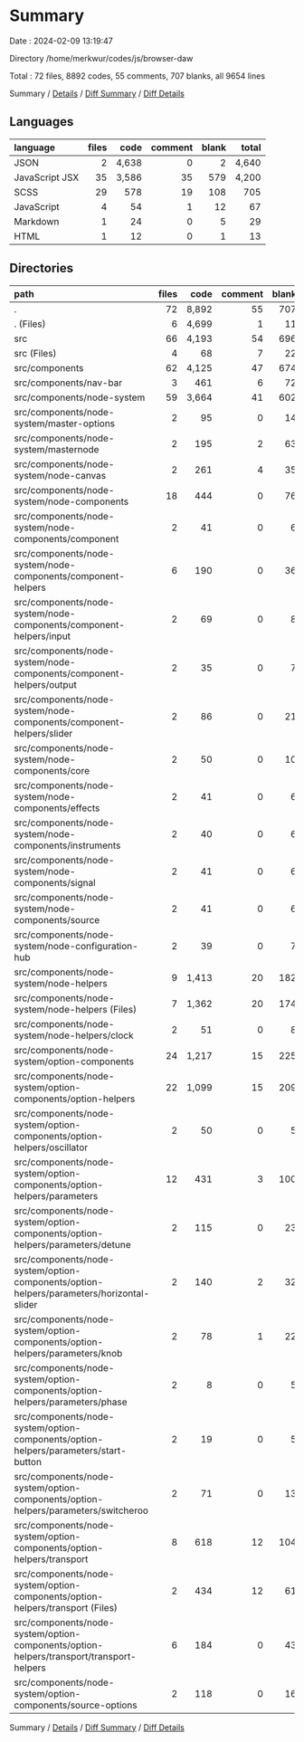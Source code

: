 # Summary

Date : 2024-02-09 13:19:47

Directory /home/merkwur/codes/js/browser-daw

Total : 72 files,  8892 codes, 55 comments, 707 blanks, all 9654 lines

Summary / [Details](details.md) / [Diff Summary](diff.md) / [Diff Details](diff-details.md)

## Languages
| language | files | code | comment | blank | total |
| :--- | ---: | ---: | ---: | ---: | ---: |
| JSON | 2 | 4,638 | 0 | 2 | 4,640 |
| JavaScript JSX | 35 | 3,586 | 35 | 579 | 4,200 |
| SCSS | 29 | 578 | 19 | 108 | 705 |
| JavaScript | 4 | 54 | 1 | 12 | 67 |
| Markdown | 1 | 24 | 0 | 5 | 29 |
| HTML | 1 | 12 | 0 | 1 | 13 |

## Directories
| path | files | code | comment | blank | total |
| :--- | ---: | ---: | ---: | ---: | ---: |
| . | 72 | 8,892 | 55 | 707 | 9,654 |
| . (Files) | 6 | 4,699 | 1 | 11 | 4,711 |
| src | 66 | 4,193 | 54 | 696 | 4,943 |
| src (Files) | 4 | 68 | 7 | 22 | 97 |
| src/components | 62 | 4,125 | 47 | 674 | 4,846 |
| src/components/nav-bar | 3 | 461 | 6 | 72 | 539 |
| src/components/node-system | 59 | 3,664 | 41 | 602 | 4,307 |
| src/components/node-system/master-options | 2 | 95 | 0 | 14 | 109 |
| src/components/node-system/masternode | 2 | 195 | 2 | 63 | 260 |
| src/components/node-system/node-canvas | 2 | 261 | 4 | 35 | 300 |
| src/components/node-system/node-components | 18 | 444 | 0 | 76 | 520 |
| src/components/node-system/node-components/component | 2 | 41 | 0 | 6 | 47 |
| src/components/node-system/node-components/component-helpers | 6 | 190 | 0 | 36 | 226 |
| src/components/node-system/node-components/component-helpers/input | 2 | 69 | 0 | 8 | 77 |
| src/components/node-system/node-components/component-helpers/output | 2 | 35 | 0 | 7 | 42 |
| src/components/node-system/node-components/component-helpers/slider | 2 | 86 | 0 | 21 | 107 |
| src/components/node-system/node-components/core | 2 | 50 | 0 | 10 | 60 |
| src/components/node-system/node-components/effects | 2 | 41 | 0 | 6 | 47 |
| src/components/node-system/node-components/instruments | 2 | 40 | 0 | 6 | 46 |
| src/components/node-system/node-components/signal | 2 | 41 | 0 | 6 | 47 |
| src/components/node-system/node-components/source | 2 | 41 | 0 | 6 | 47 |
| src/components/node-system/node-configuration-hub | 2 | 39 | 0 | 7 | 46 |
| src/components/node-system/node-helpers | 9 | 1,413 | 20 | 182 | 1,615 |
| src/components/node-system/node-helpers (Files) | 7 | 1,362 | 20 | 174 | 1,556 |
| src/components/node-system/node-helpers/clock | 2 | 51 | 0 | 8 | 59 |
| src/components/node-system/option-components | 24 | 1,217 | 15 | 225 | 1,457 |
| src/components/node-system/option-components/option-helpers | 22 | 1,099 | 15 | 209 | 1,323 |
| src/components/node-system/option-components/option-helpers/oscillator | 2 | 50 | 0 | 5 | 55 |
| src/components/node-system/option-components/option-helpers/parameters | 12 | 431 | 3 | 100 | 534 |
| src/components/node-system/option-components/option-helpers/parameters/detune | 2 | 115 | 0 | 23 | 138 |
| src/components/node-system/option-components/option-helpers/parameters/horizontal-slider | 2 | 140 | 2 | 32 | 174 |
| src/components/node-system/option-components/option-helpers/parameters/knob | 2 | 78 | 1 | 22 | 101 |
| src/components/node-system/option-components/option-helpers/parameters/phase | 2 | 8 | 0 | 5 | 13 |
| src/components/node-system/option-components/option-helpers/parameters/start-button | 2 | 19 | 0 | 5 | 24 |
| src/components/node-system/option-components/option-helpers/parameters/switcheroo | 2 | 71 | 0 | 13 | 84 |
| src/components/node-system/option-components/option-helpers/transport | 8 | 618 | 12 | 104 | 734 |
| src/components/node-system/option-components/option-helpers/transport (Files) | 2 | 434 | 12 | 61 | 507 |
| src/components/node-system/option-components/option-helpers/transport/transport-helpers | 6 | 184 | 0 | 43 | 227 |
| src/components/node-system/option-components/source-options | 2 | 118 | 0 | 16 | 134 |

Summary / [Details](details.md) / [Diff Summary](diff.md) / [Diff Details](diff-details.md)
